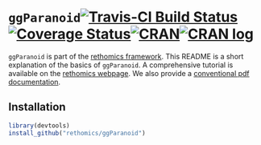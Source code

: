 


# `ggParanoid`[![Travis-CI Build Status](https://travis-ci.org/rethomics/ggParanoid.svg?branch=master)](https://travis-ci.org/rethomics/ggParanoid)[![Coverage Status](https://img.shields.io/codecov/c/github/rethomics/ggParanoid/master.svg)](https://codecov.io/github/rethomics/ggParanoid?branch=master)[![CRAN](http://www.r-pkg.org/badges/version/ggParanoid)](https://cran.r-project.org/package=ggParanoid)[![CRAN log](https://cranlogs.r-pkg.org/badges/ggParanoid)](https://www.rdocumentation.org/packages/ggParanoid)

`ggParanoid` is part of the [rethomics framework](https://rethomics.github.io/).
This README is a short explanation of the basics of `ggParanoid`.
A comprehensive tutorial is available on the [rethomics webpage](https://rethomics.github.io/ggParanoid.html).
We also provide a [conventional pdf documentation](ggParanoid.pdf).


## Installation

```r
library(devtools)
install_github("rethomics/ggParanoid")
```
